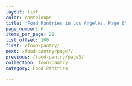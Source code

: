 ```yaml
---
layout: list
color: canteloupe
title: 'Food Pantries in Los Angeles, Page 6'
page_number: 6
items_per_page: 20
list_offset: 100
first: /food-pantry/
next: /food-pantry/page7/
previous: /food-pantry/page5/
collection: food-pantry
category: Food Pantries

---
```

